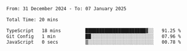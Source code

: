 <!--START_SECTION:waka-->

```txt
From: 31 December 2024 - To: 07 January 2025

Total Time: 20 mins

TypeScript   18 mins         ██████████████████████▓░░   91.25 %
Git Config   1 min           ██░░░░░░░░░░░░░░░░░░░░░░░   07.96 %
JavaScript   0 secs          ▒░░░░░░░░░░░░░░░░░░░░░░░░   00.78 %
```

<!--END_SECTION:waka-->